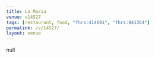 ```yaml
---
title: La Maria
venue: v14527
tags: [restaurant, food, "fhrs:414601", "fhrs:941364"]
permalink: /v/14527/
layout: venue
---
```

null